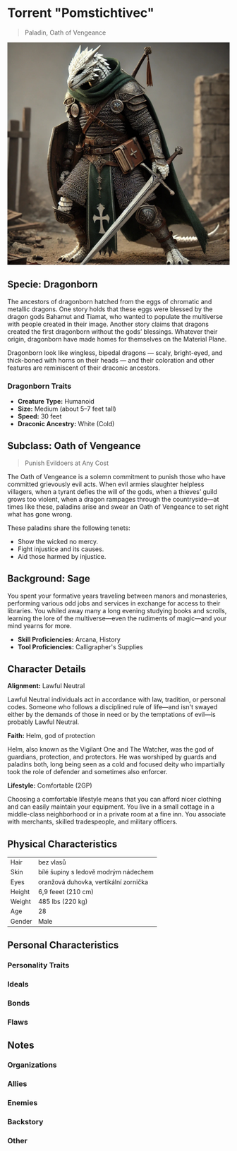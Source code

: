 # Torrent "Pomstichtivec"

> Paladin, Oath of Vengeance

![Avatar of Torrent](Torrent.jpg)

## Specie: Dragonborn

The ancestors of dragonborn hatched from the eggs of chromatic and metallic dragons. One story holds that these eggs were blessed by the dragon gods Bahamut and Tiamat, who wanted to populate the multiverse with people created in their image. Another story claims that dragons created the first dragonborn without the gods’ blessings. Whatever their origin, dragonborn have made homes for themselves on the Material Plane.

Dragonborn look like wingless, bipedal dragons — scaly, bright-eyed, and thick-boned with horns on their heads — and their coloration and other features are reminiscent of their draconic ancestors.

### Dragonborn Traits

- **Creature Type:** Humanoid
- **Size:** Medium (about 5–7 feet tall)
- **Speed:** 30 feet
- **Draconic Ancestry:** White (Cold) 

## Subclass: Oath of Vengeance

> Punish Evildoers at Any Cost

The Oath of Vengeance is a solemn commitment to punish those who have committed grievously evil acts. When evil armies slaughter helpless villagers, when a tyrant defies the will of the gods, when a thieves’ guild grows too violent, when a dragon rampages through the countryside—at times like these, paladins arise and swear an Oath of Vengeance to set right what has gone wrong.

These paladins share the following tenets:

- Show the wicked no mercy.
- Fight injustice and its causes.
- Aid those harmed by injustice.

## Background: Sage

You spent your formative years traveling between manors and monasteries, performing various odd jobs and services in exchange for access to their libraries. You whiled away many a long evening studying books and scrolls, learning the lore of the multiverse—even the rudiments of magic—and your mind yearns for more.

- **Skill Proficiencies:** Arcana, History
- **Tool Proficiencies:** Calligrapher's Supplies

## Character Details

**Alignment:** Lawful Neutral

Lawful Neutral individuals act in accordance with law, tradition, or personal codes. Someone who follows a disciplined rule of life—and isn't swayed either by the demands of those in need or by the temptations of evil—is probably Lawful Neutral.

**Faith:** Helm, god of protection

Helm, also known as the Vigilant One and The Watcher, was the god of guardians, protection, and protectors. He was worshiped by guards and paladins both, long being seen as a cold and focused deity who impartially took the role of defender and sometimes also enforcer.

**Lifestyle:** Comfortable (2GP)

Choosing a comfortable lifestyle means that you can afford nicer clothing and can easily maintain your equipment. You live in a small cottage in a middle-class neighborhood or in a private room at a fine inn. You associate with merchants, skilled tradespeople, and military officers.

## Physical Characteristics

|        |   |
| ------ | - |
| Hair   | bez vlasů |
| Skin   | bílé šupiny s ledově modrým nádechem |
| Eyes   | oranžová duhovka, vertikální zornička |
| Height | 6,9 feeet (210 cm) |
| Weight | 485 lbs (220 kg) |
| Age    | 28 |
| Gender | Male |

## Personal Characteristics

### Personality Traits



### Ideals



### Bonds



### Flaws



## Notes

### Organizations



### Allies



### Enemies



### Backstory



### Other




